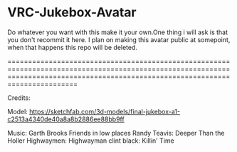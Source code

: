 # VRC-Jukebox-Avatar

Do whatever you want with this make it your own.One thing i will ask is that you don't recommit it here.
I plan on making this avatar public at somepoint, when that happens this repo will be deleted.

===================================================================================================================================================================================

Credits:

Model: https://sketchfab.com/3d-models/final-jukebox-a1-c2513a4340de40a8a8b2886ee88bb9ff

Music: 
Garth Brooks Friends in low places
Randy Teavis: Deeper Than the Holler
Highwaymen: Highwayman
clint black: Killin' Time
